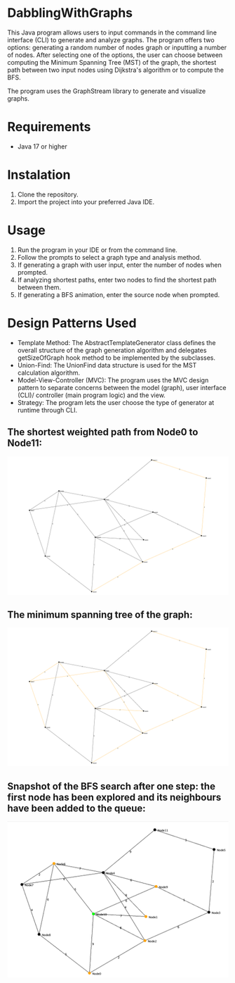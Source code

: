 # DabblingWithGraphs
This Java program allows users to input commands in the command line interface (CLI) to generate and analyze graphs. The program offers two options: generating a random number of nodes graph or inputting a number of nodes. After selecting one of the options, the user can choose between computing the Minimum Spanning Tree (MST) of the graph, the shortest path between two input nodes using Dijkstra's algorithm or to compute the BFS.

The program uses the GraphStream library to generate and visualize graphs.

# Requirements
* Java 17 or higher

# Instalation
1. Clone the repository.
2. Import the project into your preferred Java IDE.

# Usage
1. Run the program in your IDE or from the command line.
2. Follow the prompts to select a graph type and analysis method.
3. If generating a graph with user input, enter the number of nodes when prompted.
4. If analyzing shortest paths, enter two nodes to find the shortest path between them.
5. If generating a BFS animation, enter the source node when prompted.

# Design Patterns Used
* Template Method: The AbstractTemplateGenerator class defines the overall structure of the graph generation algorithm and delegates getSizeOfGraph hook method to be implemented by the subclasses.
* Union-Find: The UnionFind data structure is used for the MST calculation algorithm.
* Model-View-Controller (MVC): The program uses the MVC design pattern to separate concerns between the model (graph), user interface (CLI)/ controller (main program logic) and the view.
* Strategy: The program lets the user choose the type of generator at runtime through CLI.

## The shortest weighted path from Node0 to Node11:
![Dijsktra path](Path.png)

## The minimum spanning tree of the graph:
![MST](MST.png)


## Snapshot of the BFS search after one step: the first node has been explored and its neighbours have been added to the queue:
![Snapshot of the BFS search](BFS.png)
